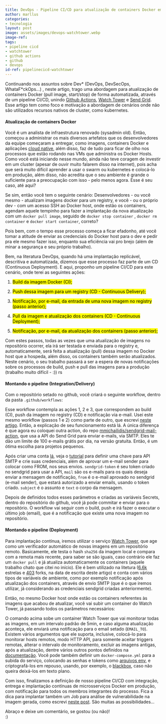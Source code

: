 ```yaml
---
title: DevOps - Pipeline CI/CD para atualização de containers Docker em produção - e com notificação
author: marllus
categories:
- tecnologia
layout: post
image: assets/images/devops-watchtower.webp
image-ref:
tags:
- pipeline cicd
- watchtower
- github actions
- github
- devops
id-ref: pipelinecicd-watchtower
---
```


Continuando nos assuntos sobre Dev* (DevOps, DevSecOps, WhataF*ckOps...) , neste artigo, trago uma abordagem para atualização de containers Docker (pull image, start/stop) de forma automatizada, através de um pipeline CI/CD, unindo [Github Actions](https://docs.github.com/pt/free-pro-team@latest/actions), [Watch Tower](https://github.com/containrrr/watchtower) e [Send Grid](https://sendgrid.com/). Esse artigo tem como foco e motivação a abordagem de cenários onde não são utilizados recursos nativos de cluster, como kubernetes.

#### Atualização de containers Docker

Você é um analista de infraestrutura renovado (sysadmin old). Então, começou a administrar os mais diversos artefatos que os desenvolvedores da equipe começaram a entregar, como imagens, containers Docker e aplicações [cloud native](https://www.cncf.io/), além disso, faz de tudo para ficar de olho nos processos que estão rodando nas VMs que administra os Docker Hosts. Como você está iniciando nesse mundo, ainda não teve coragem de investir em um cluster (apesar de ouvir muito falarem disso na internet), pois acha que será muito difícil aprender a usar o swarm ou kubernetes e colocá-lo em produção, além disso, não acredita que o seu ambiente é grande o suficiente para a preocupação com isso - pelo menos agora. Esse é seu caso, até aqui?

Se sim, então você tem o seguinte cenário: Desenvolvedores - ou você mesmo - atualizam imagens docker para um registry, e você - ou o próprio dev - com um acesso SSH ao Docker host, onde estão os containers, agendam aquele tempinho para fazer a implantação da nova atualização com um `docker pull image`, seguido de  `docker stop container` , `docker rm container` e `docker start container`, correto?

Pois bem, com o tempo esse processo começa a ficar efadonho, até você tomar a atitude de enviar as credenciais do Docker host para o dev e pedir pra ele mesmo fazer isso, enquanto sua eficiência vai pro brejo (além de minar a segurança e seu próprio trabalho).

Bem, na literatura DevOps, quando há uma implantação replicável, descritiva e automatizada, dizemos que esse processo faz parte de um CD (Continuous Deployment). E aqui, proponho um pipeline CI/CD para este cenário, onde terei as seguintes ações:

1. <mark>Build da imagem Docker (CI);</mark>

2. <mark>Push dessa imagem para um registry (CD - Continuous Delivery);</mark>

3. <mark>Notificação, por e-mail, da entrada de uma nova imagem no registry (passo anterior);</mark>

4. <mark>Pull da imagem e atualização dos containers (CD - Continuous Deployment);</mark>

5. <mark>Notificação, por e-mail, da atualização dos containers (passo anterior);</mark>

Com estes passos, todas as vezes que uma atualização de imagens no repositório ocorrer, ela irá ser testada e enviada para o registry e, automaticamente, será feita a atualização (pull) dessa imagem no Docker host que a hospeda, além disso, os containers também serão atualizados. Neste cenário, o seu trabalho passará a ser a espera de novas notificações sobre os processos de build, push e pull das imagens para a produção (trabalho muito difícil - :)) rs

#### Montando o pipeline (Integration/Delivery)

Com o repositório setado no github, você criará o seguinte workflow, dentro da pasta `.github/workflows`:

<script src="https://gist.github.com/marlluslustosa/f2818a483765b1700c50b9d0a2faaf04.js"></script>

Esse workflow contempla as ações 1, 2 e 3, que correspondem ao build (CI), push da imagem no registry (CD) e notificação via e-mail. Usei este mesmo workflow (passos 1 e 2) como parte de outro, que escrevi [neste artigo](https://marllus.com/tecnologia/2020/10/12/pipelineci-vulnerabilidade.html). Então, a explicação de seu funcionamento está lá. A única diferença é que agora eu coloquei outra action, do repo [mmichailidis/sendgrid-mail-action](https://github.com/mmichailidis/sendgrid-mail-action), que usa a API do Send Grid para enviar e-mails, via SMTP. Eles te dão um limite de 100 e-mails grátis por dia, na versão gratuita. Então, é um ótima escolha para projetos pequenos. 

Após criar uma conta [lá](https://sendgrid.com/), veja o [tutorial](https://sendgrid.com/docs/API_Reference/SMTP_API/getting_started_smtp.html#-Sending-a-test-SMTP-email-with-Telnet) para definir uma chave para API SMTP e crie suas credenciais, além de aprovar um e-mail sender para colocar como FROM, nos seus envios. `sendgrid-token` é seu token criado no sendgrid para usar a API, `mail` são os e-mails para os quais deseja enviar a mensagem de notificação, `from` é o e-mail aprovado no sendgrid (e-mail sender), que estará autorizado a enviar emails, usando o token criado. `subject` é o assunto e  `text` o corpo da mensagem.

Depois de definidos todos esses parâmetros e criadas as variáveis Secrets, dentro do repositório do github, você já pode commitar e enviar para o repositório. O workflow vai seguir com o build, push e irá fazer o executar o último job (email), que é a notificação que existe uma nova imagem no repositório.

#### Montando o pipeline (Deployment)

Para implantação contínua, iremos utilizar o serviço [Watch Tower](https://github.com/containrrr/watchtower), que age como um verificador automático de novas imagens em um repositório remoto. Basicamente, ele testa o hash `sha256` da imagem local e compara com a remota mais recente, para saber se são iguais, caso contrário ele faz um `docker pull` e já atualiza automaticamente os containers (aquele trabalho chato que citei no início). Ele é bem utilizado na litetura ([6.6k](https://github.com/containrrr/watchtower/stargazers) estrelas e [403](https://github.com/containrrr/watchtower/network/members) forks, na data de escrita deste artigo) e conta com vários tipos de variáveis de ambiente, como por exemplo notificação após atualização dos containers, através de envio SMTP (que é o que iremos utilizar, já considerando as credenciais sendgrid criadas anteriormente).

Então, no mesmo Docker host onde estão os containers referentes às imagens que acabou de atualizar, você vai subir um container do Watch Tower, já passando todos os parâmetros necessários:

<script src="https://gist.github.com/marlluslustosa/23c21d5fa92d83743edda1b0056abb8c.js"></script>

 O comando acima sobe um container Watch Tower que vai monitorar todas as imagens, em um intervalo padrão de 5min, e caso alguma atualização aconteça, ele enviará uma notificação para o email setado (`EMAIL_TO`). Existem vários argumentos que ele suporta, inclusive, colocá-lo para monitorar hosts remotos, modo HTTP API, para somente aceitar triggers remotas, alterar o intervalo de monitoramento, excluir as imagens antigas, após a atualização, dentre vários outros pontos definidos na [documentação](https://containrrr.dev/watchtower/arguments/). Você pode também definir um `docker-compose.yml` para a subida do serviço, colocando as senhas e tokens como [arquivos env](https://docs.docker.com/compose/environment-variables/#the-env_file-configuration-option), e criptografá-los em repouso, usando, por exemplo, o [blackbox](https://github.com/StackExchange/blackbox), caso não queira deixá-los em texto plano.

Com isso, finalizamos a definição de nosso pipeline CI/CD com integração, entrega e implantação contínuas de microsserviços Docker em produção, com notificação para todos os membros integrantes do processo. Fica a dica para implantar também um Job para análise de vulnerabilidade na imagem gerada, como escrevi [neste post](https://marllus.com/tecnologia/2020/10/12/pipelineci-vulnerabilidade.html). São muitas as possibilidades...

Abraço e deixe um comentário, se gostou (ou não)!<br>:)
